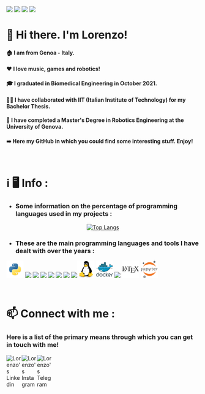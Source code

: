 
<img src="https://media.giphy.com/media/GQlUu7wLzZ7iGNhzQJ/giphy.gif" height=160> <img src="https://media.giphy.com/media/VWJFiiqhF6y81Mi65d/giphy.gif" height=160> <img src="https://media.giphy.com/media/cmynLaTS96DsFxANaH/giphy.gif" height=160> <img src="https://media.giphy.com/media/5I7xML0oZ7DMrAXCtu/giphy.gif" height=160> 

# 👋 Hi there. I'm Lorenzo! 
#### 🏠 I am from Genoa - Italy.
#### ❤️ I love music, games and robotics!
#### 🎓 I graduated in Biomedical Engineering in October 2021.
#### 👨‍💻 I have collaborated with IIT (Italian Institute of Technology) for my Bachelor Thesis. 
#### 🤖 I have completed a Master's Degree in Robotics Engineering at the University of Genova.
#### ➡️ Here my GitHub in which you could find some interesting stuff. Enjoy!

<br />

# ℹ️​ 🖥️ Info : 

- ### Some information on the percentage of programming languages used in my projects :
<div align="center">
  
[![Top Langs](https://github-readme-stats.vercel.app/api/top-langs/?username=LoreBene99&layout=compact)](https://github.com/anuraghazra/github-readme-stats)
    
</div>

- ### These are the main programming languages and tools I have dealt with over the years :

<img height="45" src="https://raw.githubusercontent.com/github/explore/80688e429a7d4ef2fca1e82350fe8e3517d3494d/topics/python/python.png"> <img height="45" src="https://img.icons8.com/color/452/c-programming.png"> <img height="45" src="https://upload.wikimedia.org/wikipedia/commons/1/18/ISO_C%2B%2B_Logo.svg"> <img height="45" src="https://seeklogo.com/images/C/c-sharp-c-logo-02F17714BA-seeklogo.com.png"> <img height="45" src="https://upload.wikimedia.org/wikipedia/commons/2/21/Matlab_Logo.png"> <img height="45" src="https://upload.wikimedia.org/wikipedia/commons/4/4b/Bash_Logo_Colored.svg"> <img height="45" src="https://cdn.icon-icons.com/icons2/2107/PNG/512/file_type_pddl_plan_icon_130275.png"> <img height="28" src="https://upload.wikimedia.org/wikipedia/commons/b/bb/Ros_logo.svg"><img height="45" src="https://raw.githubusercontent.com/devicons/devicon/master/icons/linux/linux-original.svg"> <img height="45" src="https://raw.githubusercontent.com/devicons/devicon/master/icons/docker/docker-original-wordmark.svg"> <img height="45" src="https://www.vectorlogo.zone/logos/git-scm/git-scm-icon.svg"> <img height="45" src="https://raw.githubusercontent.com/devicons/devicon/master/icons/latex/latex-original.svg"> <img height="45" src="https://github.com/devicons/devicon/blob/master/icons/jupyter/jupyter-original-wordmark.svg">

<br />


# 📫 Connect with me :

### Here is a list of the primary means through which you can get in touch with me!
   </a>
   <a href="https://www.linkedin.com/in/lorenzo-benedetti-1b1114228/">
   <img align="left" alt="Lorenzo's Linkedin" width="40px" src="https://cdn-icons-png.flaticon.com/512/174/174857.png" />
   </a>

   </a>
   <a href="https://www.instagram.com/lorebenedetti_/">
   <img align="left" alt="Lorenzo's Instagram" width="40px" src="https://upload.wikimedia.org/wikipedia/commons/a/a5/Instagram_icon.png" />
   </a>
    
   </a>
   <a href="https://t.me/LoreBene99">
   <img align="left" alt="Lorenzo's Telegram" width="40px" src="https://upload.wikimedia.org/wikipedia/commons/8/82/Telegram_logo.svg" />
   </a>
  
<!--
**LoreBene99/LoreBene99** is a ✨ _special_ ✨ repository because its `README.md` (this file) appears on your GitHub profile.

Here are some ideas to get you started:

- 🔭 I’m currently working on ...
- 🌱 I’m currently learning ...
- 👯 I’m looking to collaborate on ...
- 🤔 I’m looking for help with ...
- 💬 Ask me about ...
- 📫 How to reach me: ...
- 😄 Pronouns: ...
- ⚡ Fun fact: ...
-->
